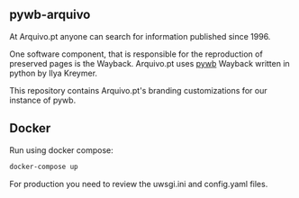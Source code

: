 ## pywb-arquivo

At Arquivo.pt anyone can search for information published since 1996.

One software component, that is responsible for the reproduction of preserved pages is the Wayback. Arquivo.pt uses [pywb](https://github.com/ikreymer/pywb) Wayback written in python by Ilya Kreymer.

This repository contains Arquivo.pt's branding customizations for our instance of pywb.


## Docker

Run using docker compose:
```bash
docker-compose up
```

For production you need to review the uwsgi.ini and config.yaml files.
